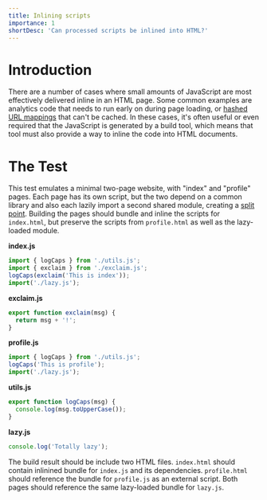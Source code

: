 ```yaml
---
title: Inlining scripts
importance: 1
shortDesc: 'Can processed scripts be inlined into HTML?'
---
```


# Introduction

There are a number of cases where small amounts of JavaScript are most effectively delivered inline in an HTML page. Some common examples are analytics code that needs to run early on during page loading, or [hashed URL mappings](/hashing/avoid-cascade) that can't be cached. In these cases, it's often useful or even required that the JavaScript is generated by a build tool, which means that tool must also provide a way to inline the code into HTML documents.

# The Test

This test emulates a minimal two-page website, with "index" and "profile" pages. Each page has its own script, but the two depend on a common library and also each lazily import a second shared module, creating a [split point](/code-splitting/dynamic-import). Building the pages should bundle and inline the scripts for `index.html`, but preserve the scripts from `profile.html` as well as the lazy-loaded module.

**index.js**

```js
import { logCaps } from './utils.js';
import { exclaim } from './exclaim.js';
logCaps(exclaim('This is index'));
import('./lazy.js');
```

**exclaim.js**

```js
export function exclaim(msg) {
  return msg + '!';
}
```

**profile.js**

```js
import { logCaps } from './utils.js';
logCaps('This is profile');
import('./lazy.js');
```

**utils.js**

```js
export function logCaps(msg) {
  console.log(msg.toUpperCase());
}
```

**lazy.js**

```js
console.log('Totally lazy');
```

The build result should be include two HTML files. `index.html` should contain inlinined bundle for `index.js` and its dependencies. `profile.html` should reference the bundle for `profile.js` as an external script. Both pages should reference the same lazy-loaded bundle for `lazy.js`.
